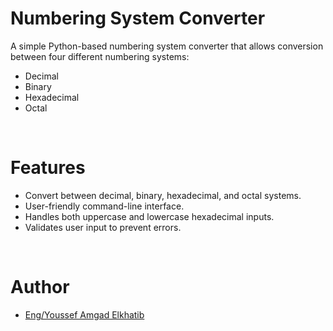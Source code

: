 <h1>Numbering System Converter</h1>

A simple Python-based numbering system converter that allows conversion between four different numbering systems:
<ul>
<li>Decimal</li>

<li>Binary</li>

<li>Hexadecimal</li>

<li>Octal</li>
</ul>

</br>
<h1>Features</h1>
<ul>
<li>Convert between decimal, binary, hexadecimal, and octal systems.</li>
<li>User-friendly command-line interface.</li>
<li>Handles both uppercase and lowercase hexadecimal inputs.</li>
<li>Validates user input to prevent errors.</li>
</ul>

</br>
<h1>Author</h1>

- [Eng/Youssef Amgad Elkhatib](https://github.com/YoussefElkhatib)



